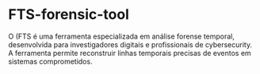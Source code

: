 # FTS-forensic-tool
O (FTS é uma ferramenta especializada em análise forense temporal, desenvolvida para investigadores digitais e profissionais de cybersecurity. A ferramenta permite reconstruir linhas temporais precisas de eventos em sistemas comprometidos.
